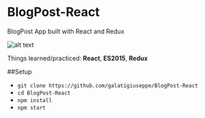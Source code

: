 # BlogPost-React
BlogPost App built with React and Redux 

![alt text](https://github.com/galatigiuseppe "Logo Title Text 1")



Things learned/practiced: **React**, **ES2015**, **Redux**

##Setup
- `git clone https://github.com/galatigiuseppe/BlogPost-React`
- `cd BlogPost-React`
- `npm install`
- `npm start`

